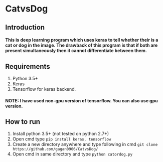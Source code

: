 # CatvsDog

## Introduction
#### This is deep learning program which uses keras to tell whether their is a cat or dog in the image. The drawback of this program is that if both are present simultaneously then it cannot differentiate between them.

## Requirements
  1. Python 3.5+
  2. Keras
  3. Tensorflow for keras backend.
  
#### NOTE: I have used non-gpu version of tensorflow. You can also use gpu version.  

## How to run
  1. Install python 3.5+ (not tested on python 2.7+)
  2. Open cmd type
    ```
      pip install keras, tensorflow
    ```
  3. Create a new directory anywhere and type following in cmd
    ```
      git clone https://github.com/gagan0906/CatvsDog/
    ```
  4. Open cmd in same directory and type
    ```
      python catordog.py
    ```
